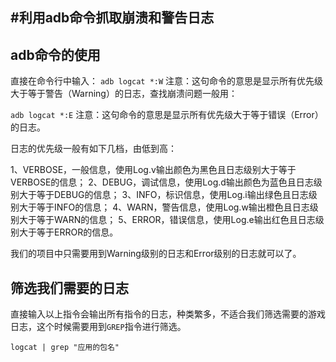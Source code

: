 #利用adb命令抓取崩溃和警告日志
---



## adb命令的使用

直接在命令行中输入：
`adb logcat *:W`
注意：这句命令的意思是显示所有优先级大于等于警告（Warning）的日志，查找崩溃问题一般用：

`adb logcat *:E`
注意：这句命令的意思是显示所有优先级大于等于错误（Error）的日志。

日志的优先级一般有如下几档，由低到高：

1、VERBOSE，一般信息，使用Log.v输出颜色为黑色且日志级别大于等于VERBOSE的信息；
2、DEBUG，调试信息，使用Log.d输出颜色为蓝色且日志级别大于等于DEBUG的信息；
3、INFO，标识信息，使用Log.i输出绿色且日志级别大于等于INFO的信息；
4、WARN，警告信息，使用Log.w输出橙色且日志级别大于等于WARN的信息；
5、ERROR，错误信息，使用Log.e输出红色且日志级别大于等于ERROR的信息。

我们的项目中只需要用到Warning级别的日志和Error级别的日志就可以了。

## 筛选我们需要的日志

直接输入以上指令会输出所有指令的日志，种类繁多，不适合我们筛选需要的游戏日志，这个时候需要用到`GREP`指令进行筛选。

`logcat | grep "应用的包名"`